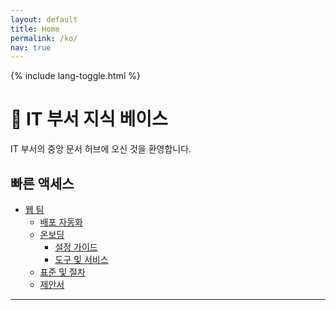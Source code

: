 ```yaml
---
layout: default
title: Home
permalink: /ko/
nav: true
---
```


{% include lang-toggle.html %}

# 🧠 IT 부서 지식 베이스

IT 부서의 중앙 문서 허브에 오신 것을 환영합니다.

## 빠른 액세스
- [웹 팀](./web/)
  - [배포 자동화](./web/deployment-automation/)
  - [온보딩](./web/onboarding/)
    - [설정 가이드](./web/onboarding/setup-guide)
    - [도구 및 서비스](./web/onboarding/tools)
  - [표준 및 절차](./web/standards-and-procedures)
  - [제안서](./web/proposals/)

---
